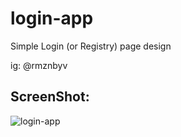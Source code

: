 # login-app
Simple Login (or Registry) page design

ig: @rmznbyv


## ScreenShot:

![login-app](https://user-images.githubusercontent.com/75716620/153741608-377fdf5d-31e3-4d87-8a15-e9df2a635209.jpg)
